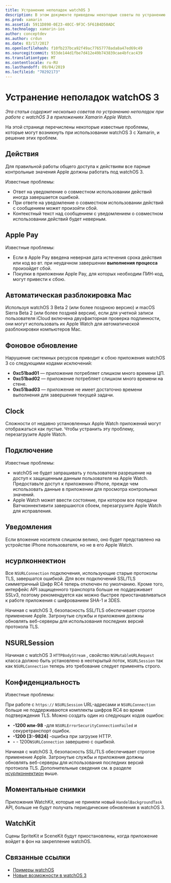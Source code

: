 ```yaml
---
title: Устранение неполадок watchOS 3
description: В этом документе приведены некоторые советы по устранению неполадок, которые полезны при работе с watchOS 3 в Xamarin. Советы относятся к действиям, Apple Pay, фоновому обновлению, Нсурлконнектион, конфиденциальности и т. д.
ms.prod: xamarin
ms.assetid: 5911D898-0E23-40CC-9F3C-5F61B4D50ADC
ms.technology: xamarin-ios
author: conceptdev
ms.author: crdun
ms.date: 03/17/2017
ms.openlocfilehash: f10fb237bca92f49ac77657778ada8a47ed69c49
ms.sourcegitcommit: 933de144d1fbe7d412e49b743839cae4bfcac439
ms.translationtype: MT
ms.contentlocale: ru-RU
ms.lasthandoff: 09/04/2019
ms.locfileid: "70292173"
---
```

# <a name="watchos-3-troubleshooting"></a>Устранение неполадок watchOS 3

_Эта статья содержит несколько советов по устранению неполадок при работе с watchOS 3 в приложениях Xamarin Apple Watch._

На этой странице перечислены некоторые известные проблемы, которые могут возникнуть при использовании watchOS 3 с Xamarin, и решение этих проблем.

## <a name="activities"></a>Действия

Для правильной работы общего доступа к действиям все парные контрольные значения Apple должны работать под watchOS 3.

Известные проблемы:

- Ответ на уведомление о совместном использовании действий иногда завершается ошибкой.
- При ответе на уведомление о совместном использовании действий с сообщением может произойти сбой.
- Контекстный текст над сообщением с уведомлением о совместном использовании действий будет неверным.

## <a name="apple-pay"></a>Apple Pay

Известные проблемы:

- Если в Apple Pay введена неверная дата истечения срока действия или код во вт. при неудачном завершении **выполнения процесса** произойдет сбой.
- Покупки в приложении Apple Pay, для которых необходим ПИН-код, могут привести к сбою.

## <a name="auto-mac-unlock"></a>Автоматическая разблокировка Mac

Используя watchOS 3 Beta 2 (или более позднюю версию) и macOS Sierra Beta 2 (или более поздней версии), если для учетной записи пользователя iCloud включена двухфакторная проверка подлинности, они могут использовать их Apple Watch для автоматической разблокировки компьютеров Mac.

## <a name="background-refresh"></a>Фоновое обновление

Нарушение системных ресурсов приводит к сбою приложения watchOS 3 со следующими кодами исключений:

- **0xc51bad01** — приложение потребляет слишком много времени ЦП.
- **0xc51bad02** — приложение потребляет слишком много времени на стене.
- **0xc51bad03** — приложение не имеет достаточно времени выполнения для завершения текущей задачи.

## <a name="clock"></a>Clock

Сложности от недавно установленных Apple Watch приложений могут отображаться как пустые. Чтобы устранить эту проблему, перезагрузите Apple Watch.

## <a name="connectivity"></a>Подключение

Известные проблемы:

- watchOS не будет запрашивать у пользователя разрешение на доступ к защищенным данным пользователя на Apple Watch. Предоставьте доступ к приложению iPhone, прежде чем использовать данные в приложении для просмотра контрольных значений.
- Apple Watch может ввести состояние, при котором все передачи Ватчконнективити завершаются сбоем, перезагрузите Apple Watch для исправления.

## <a name="notifications"></a>Уведомления

Если вложение носителя слишком велико, оно будет представлено на устройстве iPhone пользователя, но не в его Apple Watch.

## <a name="nsurlconnection"></a>нсурлконнектион

Все `NSURLConnection` подключения, использующие старые протоколы TLS, завершатся ошибкой. Для всех подключений SSL/TLS симметричный Шифр RC4 теперь отключен по умолчанию. Кроме того, интерфейс API защищенного транспорта больше не поддерживает SSLv3, поэтому рекомендуется как можно быстрее приостанавливаться к работе приложения с шифрованием SHA-1 и 3DES.

Начиная с watchOS 3, безопасность SSL/TLS обеспечивает строгое применение Apple. Затронутые службы и приложения должны обновлять веб-серверы для использования последних версий протокола TLS.

## <a name="nsurlsession"></a>NSURLSession

Начиная с watchOS 3 `HTTPBodyStream` , свойство `NSMutableURLRequest` класса должно быть установлено в неоткрытый поток, `NSURLSession` так как `NSURLConnection` теперь это требование следует применять строго.

## <a name="privacy"></a>Конфиденциальность

Известные проблемы:

При работе с `https://` `NSURLSession` URL-адресами и `NSURLConnection` больше не поддерживаются комплекты шифров RC4 во время подтверждения TLS. Можно создать один из следующих кодов ошибок:

- **-1200 или-98** -для `NSURLErrorSecurityConnectionFailed` и секуретранспорт ошибок.
- **-1200 [3:-9824]** -ошибка при загрузке HTTP.
- **-**  -  1200`NSURLConnection` завершено с ошибкой.

Начиная с watchOS 3, безопасность SSL/TLS обеспечивает строгое применение Apple. Затронутые службы и приложения должны обновлять веб-серверы для использования последних версий протокола TLS. Дополнительные сведения см. в разделе [нсурлконнектион](#nsurlconnection) выше.

## <a name="snapshots"></a>Моментальные снимки

Приложения WatchKit, которые не приняли новый `HandelBackgroundTask` API, больше не будут получать периодические обновления в watchOS 3. 

## <a name="watchkit"></a>WatchKit

Сцены SpriteKit и SceneKit будут приостановлены, когда приложение войдет в фон на закрепление watchOS.

## <a name="related-links"></a>Связанные ссылки

- [Примеры watchOS](https://docs.microsoft.com/samples/browse/?products=xamarin&term=Xamarin.iOS+watchOS)
- [Новые возможности в watchOS 3](https://developer.apple.com/library/prerelease/content/releasenotes/General/WhatsNewInwatchOS/Articles/watchOS3.html#//apple_ref/doc/uid/TP40017085-SW1)

